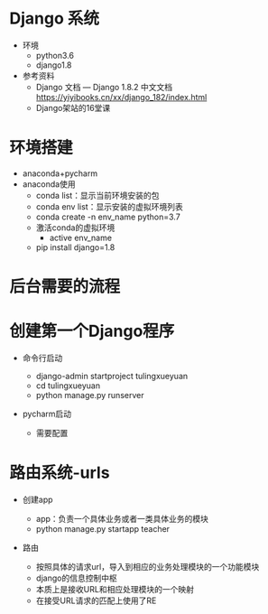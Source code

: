 # Django 系统
- 环境
    - python3.6
    - django1.8
- 参考资料
    - Django 文档 — Django 1.8.2 中文文档 https://yiyibooks.cn/xx/django_182/index.html
    - Django架站的16堂课
# 环境搭建
- anaconda+pycharm
- anaconda使用
    - conda list：显示当前环境安装的包
    - conda env list：显示安装的虚拟环境列表
    - conda create -n env_name python=3.7
    - 激活conda的虚拟环境
        - active env_name
    - pip install django=1.8
    
# 后台需要的流程

# 创建第一个Django程序
- 命令行启动
    - django-admin startproject tulingxueyuan
    - cd tulingxueyuan
    - python manage.py runserver
  
- pycharm启动
    - 需要配置
    
    
# 路由系统-urls
- 创建app
    - app：负责一个具体业务或者一类具体业务的模块
    - python manage.py startapp teacher
    
- 路由
    - 按照具体的请求url，导入到相应的业务处理模块的一个功能模块
    - django的信息控制中枢
    - 本质上是接收URL和相应处理模块的一个映射
    - 在接受URL请求的匹配上使用了RE